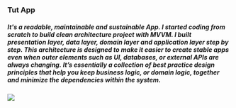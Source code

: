 ### Tut App
##### It's a readable, maintainable and sustainable App. I started coding from scratch to build clean architecture project with MVVM. I built presentation layer, data layer, domain layer and application layer step by step. This architecture is designed to make it easier to create stable apps even when outer elements such as UI, databases, or external APIs are always changing. It’s essentially a collection of best practice design principles that help you keep business logic, or domain logic, together and minimize the dependencies within the system. 


<img src="https://github.com/alielbanna/flutter_advanced/blob/master/iPhone%206_7_8%20%E2%80%93%20.png"/>


